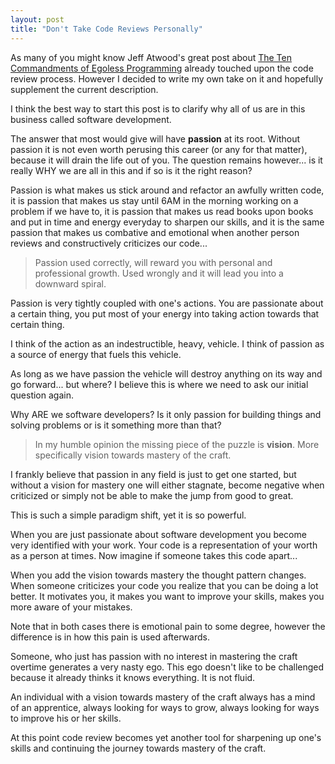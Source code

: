 ```yaml
---
layout: post
title: "Don't Take Code Reviews Personally"
---
```


As many of you might know Jeff Atwood's great post about [The Ten Commandments of Egoless Programming](http://blog.codinghorror.com/the-ten-commandments-of-egoless-programming) already touched upon the code review process. However I decided to write my own take on it and hopefully supplement the current description.

I think the best way to start this post is to clarify why all of us are in this business called software development. 

The answer that most would give will have **passion** at its root. Without passion it is not even worth perusing this career (or any for that matter), because it will drain the life out of you. The question remains however... is it really WHY we are all in this and if so is it the right reason?

Passion is what makes us stick around and refactor an awfully written code, it is passion that makes us stay until 6AM in the morning working on a problem if we have to, it is passion that makes us read books upon books and put in time and energy everyday to sharpen our skills, and it is the same passion that makes us combative and emotional when another person reviews and constructively criticizes our code...

> Passion used correctly, will reward you with personal and professional growth. Used wrongly and it will lead you into a downward spiral.

Passion is very tightly coupled with one's actions. You are passionate about a certain thing, you put most of your energy into taking action towards that certain thing. 

I think of the action as an indestructible, heavy, vehicle. I think of passion as a source of energy that fuels this vehicle.

As long as we have passion the vehicle will destroy anything on its way and go forward... but where? I believe this is where we need to ask our initial question again.

Why ARE we software developers? Is it only passion for building things and solving problems or is it something more than that?

> In my humble opinion the missing piece of the puzzle is **vision**. More specifically vision towards mastery of the craft.

I frankly believe that passion in any field is just to get one started, but without a vision for mastery one will either stagnate, become negative when criticized or simply not be able to make the jump from good to great.

This is such a simple paradigm shift, yet it is so powerful.

When you are just passionate about software development you become very identified with your work. Your code is a representation of your worth as a person at times. Now imagine if someone takes this code apart...

When you add the vision towards mastery the thought pattern changes. When someone criticizes your code you realize that you can be doing a lot better. It motivates you, it makes you want to improve your skills, makes you more aware of your mistakes.

Note that in both cases there is emotional pain to some degree, however the difference is in how this pain is used afterwards.

Someone, who just has passion with no interest in mastering the craft overtime generates a very nasty ego. This ego doesn't like to be challenged because it already thinks it knows everything. It is not fluid.

An individual with a vision towards mastery of the craft always has a mind of an apprentice, always looking for ways to grow, always looking for ways to improve his or her skills.

At this point code review becomes yet another tool for sharpening up one's skills and continuing the journey towards  mastery of the craft.
